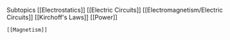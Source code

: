 Subtopics
	[[Electrostatics]]
	[[Electric Circuits]]
		[[Electromagnetism/Electric Circuits]]
		[[Kirchoff's Laws]]
		[[Power]]
		
	[[Magnetism]]
	